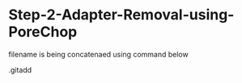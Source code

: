# Step-2-Adapter-Removal-using-PoreChop

filename is being concatenaed using command below 

.gitadd
